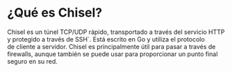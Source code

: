 # ¿Qué es Chisel?

Chisel es un túnel TCP/UDP rápido, transportado a través del servicio HTTP y protegido a través de SSH`. Está escrito en Go y utiliza el protocolo de cliente a servidor. Chisel es principalmente útil para pasar a través de firewalls, aunque también se puede usar para proporcionar un punto final seguro en su red.
